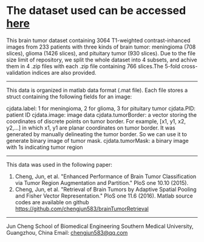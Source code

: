 # The dataset used can be accessed [here](https://figshare.com/articles/brain_tumor_dataset/1512427)

This brain tumor dataset containing 3064 T1-weighted contrast-inhanced images
from 233 patients with three kinds of brain tumor: meningioma (708 slices), 
glioma (1426 slices), and pituitary tumor (930 slices). Due to the file size
limit of repository, we split the whole dataset into 4 subsets, and achive 
them in 4 .zip files with each .zip file containing 766 slices.The 5-fold
cross-validation indices are also provided.

-----
This data is organized in matlab data format (.mat file). Each file stores a struct
containing the following fields for an image:

cjdata.label: 1 for meningioma, 2 for glioma, 3 for pituitary tumor
cjdata.PID: patient ID
cjdata.image: image data
cjdata.tumorBorder: a vector storing the coordinates of discrete points on tumor border.
		For example, [x1, y1, x2, y2,...] in which x1, y1 are planar coordinates on tumor border.
		It was generated by manually delineating the tumor border. So we can use it to generate
		binary image of tumor mask.
cjdata.tumorMask: a binary image with 1s indicating tumor region

-----
This data was used in the following paper:
1. Cheng, Jun, et al. "Enhanced Performance of Brain Tumor Classification via Tumor Region Augmentation
and Partition." PloS one 10.10 (2015).
2. Cheng, Jun, et al. "Retrieval of Brain Tumors by Adaptive Spatial Pooling and Fisher Vector 
Representation." PloS one 11.6 (2016). Matlab source codes are available on github 
https://github.com/chengjun583/brainTumorRetrieval

-----
Jun Cheng
School of Biomedical Engineering
Southern Medical University, Guangzhou, China
Email: chengjun583@qq.com
